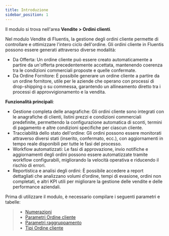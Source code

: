 ```yaml
---
title: Introduzione
sidebar_position: 1
---
```


Il modulo si trova nell'area **Vendite > Ordini clienti**.

Nel modulo Vendite di Fluentis, la gestione degli ordini cliente permette di controllare e ottimizzare l'intero ciclo dell'ordine.
Gli ordini cliente in Fluentis possono essere generati attraverso diverse modalità:

- Da Offerta: Un ordine cliente può essere creato automaticamente a partire da un'offerta precedentemente accettata, mantenendo coerenza tra le condizioni commerciali proposte e quelle confermate.
- Da Ordine Fornitore: È possibile generare un ordine cliente a partire da un ordine fornitore, utile per le aziende che operano con processi di drop-shipping o su commessa, garantendo un allineamento diretto tra i processi di approvvigionamento e la vendita.

**Funzionalità principali**:
- Gestione completa delle anagrafiche: Gli ordini cliente sono integrati con le anagrafiche di clienti, listini prezzi e condizioni commerciali predefinite, permettendo la configurazione automatica di sconti, termini di pagamento e altre condizioni specifiche per ciascun cliente.
- Tracciabilità dello stato dell'ordine: Gli ordini possono essere monitorati attraverso diversi stati (inserito, confermato, ecc.), con aggiornamenti in tempo reale disponibili per tutte le fasi del processo.
- Workflow automatizzati: Le fasi di approvazione, invio notifiche e aggiornamenti degli ordini possono essere automatizzate tramite workflow configurabili, migliorando la velocità operativa e riducendo il rischio di errori.
- Reportistica e analisi degli ordini: È possibile accedere a report dettagliati che analizzano volumi d’ordine, tempi di evasione, ordini non completati, e altri KPI utili per migliorare la gestione delle vendite e delle performance aziendali.

Prima di utilizzare il modulo, è necessario compilare i seguenti parametri e tabelle:      
> - [Numerazioni](/docs/configurations/tables/fluentis-numerations)    
> - [Parametri Ordine cliente](/docs/configurations/parameters/sales/sales-orders-parameters)     
> - [Parametri raggruppamento](/docs/configurations/parameters/sales/orders-grouping)     
> - [Tipi Ordine cliente](/docs/configurations/tables/sales/sales-order-types)     